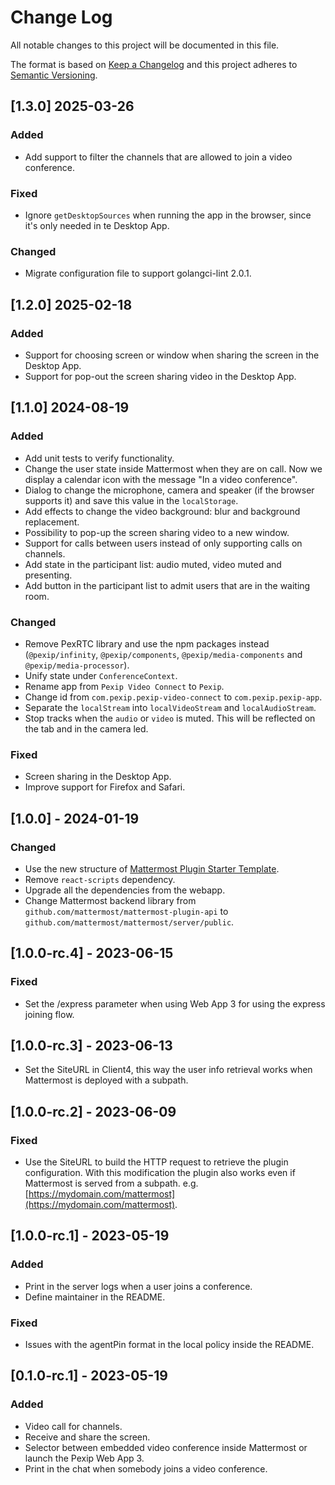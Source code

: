 # Change Log

All notable changes to this project will be documented in this file.

The format is based on [Keep a Changelog](http://keepachangelog.com/) and this project adheres to
[Semantic Versioning](http://semver.org/).

## [1.3.0] 2025-03-26

### Added

- Add support to filter the channels that are allowed to join a video conference.

### Fixed

- Ignore `getDesktopSources` when running the app in the browser, since it's only needed in te Desktop App.

### Changed

- Migrate configuration file to support golangci-lint 2.0.1.

## [1.2.0] 2025-02-18

### Added

- Support for choosing screen or window when sharing the screen in the Desktop App.
- Support for pop-out the screen sharing video in the Desktop App.

## [1.1.0] 2024-08-19

### Added

- Add unit tests to verify functionality.
- Change the user state inside Mattermost when they are on call. Now we display a calendar icon with the message "In a
  video conference".
- Dialog to change the microphone, camera and speaker (if the browser supports it) and save this value in the
  `localStorage`.
- Add effects to change the video background: blur and background replacement.
- Possibility to pop-up the screen sharing video to a new window.
- Support for calls between users instead of only supporting calls on channels.
- Add state in the participant list: audio muted, video muted and presenting.
- Add button in the participant list to admit users that are in the waiting room.

### Changed

- Remove PexRTC library and use the npm packages instead (`@pexip/infinity`, `@pexip/components`,
  `@pexip/media-components` and `@pexip/media-processor`).
- Unify state under `ConferenceContext`.
- Rename app from `Pexip Video Connect` to `Pexip`.
- Change id from `com.pexip.pexip-video-connect` to `com.pexip.pexip-app`.
- Separate the `localStream` into `localVideoStream` and `localAudioStream`.
- Stop tracks when the `audio` or `video` is muted. This will be reflected on the tab and in the camera led.

### Fixed

- Screen sharing in the Desktop App.
- Improve support for Firefox and Safari.

## [1.0.0] - 2024-01-19

### Changed

- Use the new structure of
  [Mattermost Plugin Starter Template](https://github.com/mattermost/mattermost-plugin-starter-template).
- Remove `react-scripts` dependency.
- Upgrade all the dependencies from the webapp.
- Change Mattermost backend library from `github.com/mattermost/mattermost-plugin-api` to
  `github.com/mattermost/mattermost/server/public`.

## [1.0.0-rc.4] - 2023-06-15

### Fixed

- Set the /express parameter when using Web App 3 for using the express joining flow.

## [1.0.0-rc.3] - 2023-06-13

- Set the SiteURL in Client4, this way the user info retrieval works when Mattermost is deployed with a subpath.

## [1.0.0-rc.2] - 2023-06-09

### Fixed

- Use the SiteURL to build the HTTP request to retrieve the plugin configuration. With this modification the plugin also
  works even if Mattermost is served from a subpath. e.g.
  [https://mydomain.com/mattermost](https://mydomain.com/mattermost).

## [1.0.0-rc.1] - 2023-05-19

### Added

- Print in the server logs when a user joins a conference.
- Define maintainer in the README.

### Fixed

- Issues with the agentPin format in the local policy inside the README.

## [0.1.0-rc.1] - 2023-05-19

### Added

- Video call for channels.
- Receive and share the screen.
- Selector between embedded video conference inside Mattermost or launch the Pexip Web App 3.
- Print in the chat when somebody joins a video conference.
